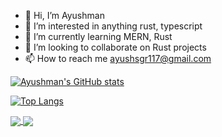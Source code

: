 - 👋 Hi, I’m Ayushman
- 👀 I’m interested in anything rust, typescript
- 🌱 I’m currently learning MERN, Rust
- 💞️ I’m looking to collaborate on Rust projects
- 📫 How to reach me ayushsgr117@gmail.com

<!---
Spartan09/Spartan09 is a ✨ special ✨ repository because its `README.md` (this file) appears on your GitHub profile.
You can click the Preview link to take a look at your changes.
--->

[![Ayushman's GitHub stats](https://github-readme-stats.vercel.app/api?username=Spartan09&count_private=true&show_icons=true&theme=dark#gh-dark-mode-only)](https://github.com/Spartan09)

[![Top Langs](https://github-readme-stats.vercel.app/api/top-langs/?username=Spartan09&layout=compact&theme=dark#gh-dark-mode-only)](https://github.com/anuraghazra/github-readme-stats)


<!-- Repo cards -->
<a href="https://github.com/Spartan09/temp-chat">
  <img align="center" src="https://github-readme-stats.vercel.app/api/pin/?username=Spartan09&repo=temp-chat&show_owner=true&theme=dark#gh-dark-mode-only" />
</a>
<a href="https://github.com/Spartan09/github-battle">
  <img align="center" src="https://github-readme-stats.vercel.app/api/pin/?username=Spartan09&repo=github-battle&show_owner=true&theme=dark#gh-dark-mode-only" />
</a>
    

